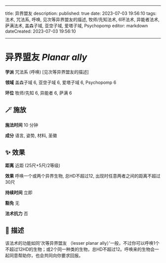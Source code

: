
---
title: 异界盟友
description: 
published: true
date: 2023-07-03 19:56:10
tags: 法术, 咒法系, 呼唤, 见次等异界盟友的描述, 牧师/先知法术, 6环法术, 异能者法术, 萨满法术, 盖森子域, 亚空子域, 爱塔子域, Psychopomp
editor: markdown
dateCreated: 2023-07-03 19:56:10

---

# **异界盟友** *Planar ally*

**学派** 咒法系 (呼唤) \[见次等异界盟友的描述\] 

**领域** 盖森子域 6, 亚空子域 6, 爱塔子域 6, Psychopomp 6

**环位** 牧师/先知 6, 异能者 6, 萨满 6

## 🪄 施放

**施法时间** 10 分钟

**成分** 语言, 姿势, 材料, 圣徽

## ✨ 效果  

**距离** 近距 (25尺+5尺/2等级) 

**效果** 呼唤一个或两个异界生物, 总HD不超过12, 出现时任意两者之间的距离不超过30尺 

**持续时间** 立即 

**豁免** 无

**法术抗力** 否

## 📖 描述

该法术的功能如同‘次等异界盟友 （lesser planar ally）’一般，不过你可以呼唤1个不超过12HD的生物；或2个同一种类的生物，总HD不超过12。呼唤来的生物会一起同意帮助你，也会共同向你要求回报。
    